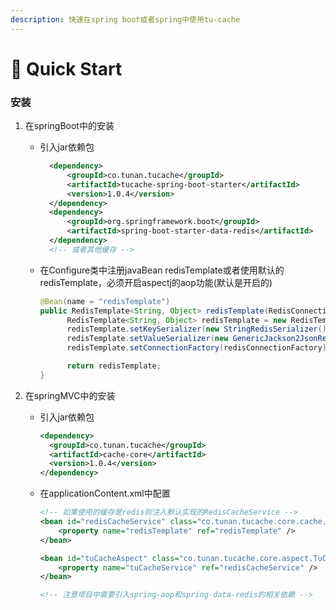 ```yaml
---
description: 快速在spring boot或者spring中使用tu-cache
---
```


# 🥳 Quick Start

### 安装

1. 在springBoot中的安装
   *   引入jar依赖包

       ```xml
         <dependency>
             <groupId>co.tunan.tucache</groupId>
             <artifactId>tucache-spring-boot-starter</artifactId>
             <version>1.0.4</version>
         </dependency>
         <dependency>
             <groupId>org.springframework.boot</groupId>
             <artifactId>spring-boot-starter-data-redis</artifactId>
         </dependency>
         <!-- 或者其他缓存 -->
       ```
   *   在Configure类中注册javaBean redisTemplate或者使用默认的redisTemplate，必须开启aspectj的aop功能(默认是开启的)

       ```java
       @Bean(name = "redisTemplate")
       public RedisTemplate<String, Object> redisTemplate(RedisConnectionFactory redisConnectionFactory) {
             RedisTemplate<String, Object> redisTemplate = new RedisTemplate<>();
             redisTemplate.setKeySerializer(new StringRedisSerializer());
             redisTemplate.setValueSerializer(new GenericJackson2JsonRedisSerializer());
             redisTemplate.setConnectionFactory(redisConnectionFactory);

             return redisTemplate;
       }
       ```
2. 在springMVC中的安装
   *   引入jar依赖包

       ```xml
       <dependency>
         <groupId>co.tunan.tucache</groupId>
         <artifactId>cache-core</artifactId>
         <version>1.0.4</version>
       </dependency>
       ```
   *   在applicationContent.xml中配置

       ```xml
       <!-- 如果使用的缓存是redis则注入默认实现的RedisCacheService -->
       <bean id="redisCacheService" class="co.tunan.tucache.core.cache.impl.RedisCacheService">
           <property name="redisTemplate" ref="redisTemplate" />
       </bean>

       <bean id="tuCacheAspect" class="co.tunan.tucache.core.aspect.TuCacheAspect">
           <property name="tuCacheService" ref="redisCacheService" />
       </bean>

       <!-- 注意项目中需要引入spring-aop和spring-data-redis的相关依赖 -->
       ```
